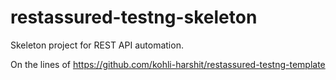# restassured-testng-skeleton

Skeleton project for REST API automation.

On the lines of https://github.com/kohli-harshit/restassured-testng-template

